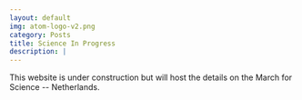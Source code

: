 ```yaml
---
layout: default
img: atom-logo-v2.png
category: Posts
title: Science In Progress
description: |
---
```

  This website is under construction but will host the details on the March for Science -- Netherlands.
